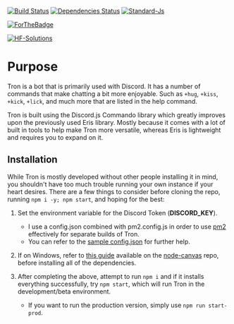 [![Build Status](https://travis-ci.org/HF-Solutions/Tron.svg?branch=master)](https://travis-ci.org/HF-Solutions/Tron)
[![Dependencies Status](https://david-dm.org/HF-Solutions/Tron/status.svg)](https://david-dm.org/HF-Solutions/Tron)
[![Standard-Js](https://img.shields.io/badge/code_style-standard-brightgreen.svg)](https://standardjs.com/)

[![ForTheBadge](http://forthebadge.com/images/badges/does-not-contain-msg.svg)](https://forthebadge.com/)

[![HF-Solutions](https://discordapp.com/api/guilds/325504841541746688/embed.png)](https://discord.gg/W72x4Ks)

# Purpose

Tron is a bot that is primarily used with Discord. It has a number of commands that make chatting a
bit more enjoyable. Such as `+hug`, `+kiss`, `+kick`, `+lick`, and much more that are listed in
the help command.

Tron is built using the Discord.js Commando library which greatly improves upon the previously
used Eris library. Mostly because it comes with a lot of built in tools to help make Tron more
versatile, whereas Eris is lightweight and requires you to expand on it.

## Installation

While Tron is mostly developed without other people installing it in mind, you shouldn't have too
much trouble running your own instance if your heart desires. There are a few things to consider
before cloning the repo, running `npm i -y; npm start`, and hoping for the best:

1. Set the environment variable for the Discord Token (**DISCORD\_KEY**).
   - I use a config.json combined with pm2.config.js in order to use [pm2](http://pm2.keymetrics.io/) effectively for separate builds of Tron. 
   - You can refer to the [sample config.json](./util/config_sample.json) for further help.

1. If on Windows, refer to [this guide](https://github.com/Automattic/node-canvas/wiki/Installation---Windows) available on the [node-canvas](https://github.com/Automattic/node-canvas) repo, before installing all of the dependencies.

1. After completing the above, attempt to run `npm i` and if it installs everything successfully, try `npm start`, which will run Tron in the development/beta environment.
    - If you want to run the production version, simply use `npm run start-prod`.